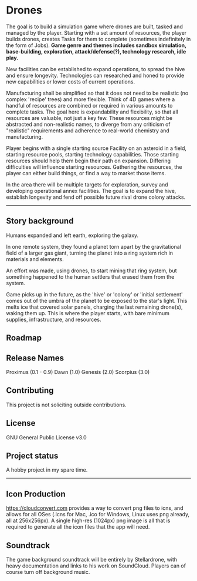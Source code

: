 # Drones
The goal is to build a simulation game where drones are built, tasked and managed by the player.  Starting with a set amount of resources, the player builds drones, creates Tasks for them to complete (sometimes indefinitely in the form of Jobs). 
**Game genre and themes includes sandbox simulation, base-building, exploration, attack/defense(?), technology research, idle play.**

New facilities can be established to expand operations, to spread the hive and ensure longevity. Technologies can researched and honed to provide new capabilities or lower costs of current operations.

Manufacturing shall be simplified so that it does not need to be realistic (no complex 'recipe' trees) and more flexible.  Think of 4D games where a handful of resources are combined or required in various amounts to complete tasks. The goal here is expandability and flexibility, so that all resources are valuable, not just a key few. These resources might be abstracted and non-realistic names, to diverge from any criticism of "realistic" requirements and adherence to real-world chemistry and manufacturing. 

Player begins with a single starting source Facility on an asteroid in a field, starting resource pools, starting technology capabilities.  Those starting resources should help them begin their path on expansion.  Differing difficulties will influence starting resources.  Gathering the resources, the player can either build things, or find a way to market those items.

In the area there will be multiple targets for exploration, survey and developing operational annex facilities.  The goal is to expand the hive, establish longevity and fend off possible future rival drone colony attacks.

***

## Story background

Humans expanded and left earth, exploring the galaxy.

In one remote system, they found a planet torn apart by the gravitational field of a larger gas giant, turning the planet into a ring system rich in materials and elements.

An effort was made, using drones, to start mining that ring system, but something happened to the human settlers that erased them from the system.

Game picks up in the future, as the 'hive' or 'colony' or 'initial settlement' comes out of the umbra of the planet to be exposed to the star's light.  This melts ice that covered solar panels, charging the last remaining drone(s), waking them up.  This is where the player starts, with bare minimum supplies, infrastructure, and resources. 

## Roadmap
## Release Names
Proximus  (0.1 - 0.9)
Dawn      (1.0)
Genesis   (2.0)
Scorpius  (3.0)

## Contributing
This project is not soliciting outside contributions.

## License
GNU General Public License v3.0

## Project status
A hobby project in my spare time.

---

## Icon Production
https://cloudconvert.com provides a way to convert png files to icns, and allows for all OSes (.icns for Mac, .ico for Windows, Linux uses png already, all at 256x256px).  A single high-res (1024px) png image is all that is required to generate all the icon files that the app will need.

## Soundtrack
The game background soundtrack will be entirely by Stellardrone, with heavy documentation and links to his work on SoundCloud.  Players can of course turn off background music.